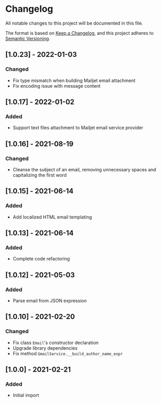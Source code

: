 # Changelog

All notable changes to this project will be documented in this file.

The format is based on [Keep a Changelog](https://keepachangelog.com/en/1.0.0/),
and this project adheres to [Semantic Versioning](https://semver.org/spec/v2.0.0.html).

## [1.0.23] - 2022-01-03
### Changed
- Fix type mismatch when building Mailjet email attachment
- Fix encoding issue with message content

## [1.0.17] - 2022-01-02
### Added
- Support text files attachment to Mailjet email service provider

## [1.0.16] - 2021-08-19
### Changed
- Cleanse the subject of an email, removing unnecessary spaces and capitalizing the first word

## [1.0.15] - 2021-06-14
### Added
- Add localized HTML email templating

## [1.0.13] - 2021-06-14
### Added
- Complete code refactoring

## [1.0.12] - 2021-05-03
### Added
- Parse email from JSON expression

## [1.0.10] - 2021-02-20
### Changed
- Fix class `Email`'s constructor declaration
- Upgrade library dependencies
- Fix method `GmailService.__build_author_name_expr`

## [1.0.0] - 2021-02-21
### Added
- Initial import
